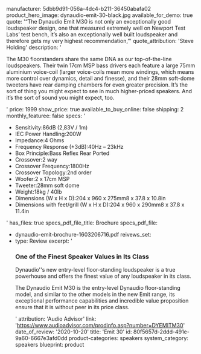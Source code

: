 manufacturer: 5dbb9d91-056a-4dc4-b211-36450abafa02
product_hero_image: dynaudio-emit-30-black.jpg
available_for_demo: true
quote: '“The Dynaudio Emit M30 is not only an exceptionally good loudspeaker design, one that measured extremely well on Newport Test Labs’ test bench, it’s also an exceptionally well built loudspeaker and therefore gets my very highest recommendation,”'
quote_attribution: 'Steve Holding'
description: '<p>The M30 floorstanders share the same DNA as our top-of-the-line loudspeakers. Their twin 17cm MSP bass drivers each feature a large 75mm aluminium voice-coil (larger voice-coils mean more windings, which means more control over dynamics, detail and finesse), and their 28mm soft-dome tweeters have rear damping chambers for even greater precision. It’s the sort of thing you might expect to see in much higher-priced speakers. And it’s the sort of sound you might expect, too.</p>'
price: 1999
show_price: true
available_to_buy_online: false
shipping: 2
monthly_featuree: false
specs: '<ul><li>Sensitivity:86dB (2,83V / 1m)</li><li>IEC Power Handling:200W</li><li>Impedance:4 Ohms</li><li>Frequency Response (±3dB):40Hz – 23kHz</li><li>Box Principle:Bass Reflex Rear Ported</li><li>Crossover:2 way</li><li>Crossover Frequency:1800Hz</li><li>Crossover Topology:2nd order</li><li>Woofer:2 x 17cm MSP</li><li>Tweeter:28mm soft dome</li><li>Weight:18kg / 40lb</li><li>Dimensions (W x H x D):204 x 960 x 275mm8 x 37.8 x 10.8in</li><li>Dimensions with feet/grill (W x H x D):204 x 960 x 290mm8 x 37.8 x 11.4in</li></ul>'
has_files: true
specs_pdf_file_title: Brochure
specs_pdf_file:
  - dynaudio-emit-brochure-1603206716.pdf
reivews_set:
  -
    type: Review
    excerpt: '<h3>One of the Finest Speaker Values in Its Class</h3><p>Dynaudio''s new entry-level floor-standing loudspeaker is a true powerhouse and offers the finest value of any loudspeaker in its class.&nbsp;</p><p>The Dynaudio Emit M30 is the entry-level Dynaudio floor-standing model, and similar to the other models in the new Emit range, its exceptional performance capabilities and incredible value proposition ensure that it is without peer in its price class.</p>'
    attribution: 'Audio Advisor'
    link: 'https://www.audioadvisor.com/prodinfo.asp?number=DYEMITM30'
    date_of_review: '2020-10-20'
title: 'Emit 30'
id: 80f5657d-2ddd-491e-9a60-6667e3afd0dd
product-categories: speakers
system_category: speakers
blueprint: product
